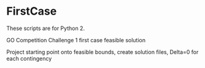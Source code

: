 # FirstCase
These scripts are for Python 2.

GO Competition Challenge 1 first case feasible solution

Project starting point onto feasible bounds,
create solution files,
Delta=0 for each contingency
